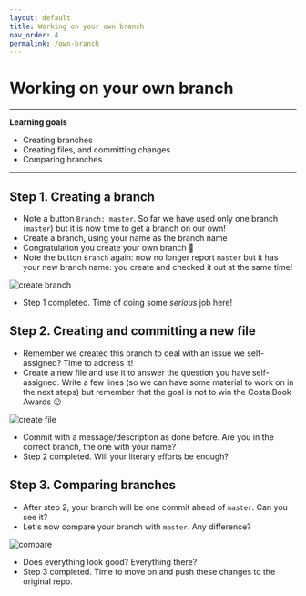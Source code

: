 ```yaml
---
layout: default
title: Working on your own branch
nav_order: 4
permalink: /own-branch
---
```


# Working on your own branch

---
**Learning goals**

* Creating branches
* Creating files, and committing changes
* Comparing branches

---


## Step 1. Creating a branch

* Note a button `Branch: master`. So far we have used only one branch (`master`) but it is now time to get a branch on our own!
* Create a branch, using your name as the branch name
* Congratulation you create your own branch :tada:
* Note the button `Branch` again: now no longer report `master` but it has your new branch name: you create and checked it out at the same time!

![create branch](https://github.com/feiphoon/github-workshop/blob/gh-pages/screenshots/create_branch.png "Create Branch")

* Step 1 completed. Time of doing some *serious* job here!

## Step 2. Creating and committing a new file

* Remember we created this branch to deal with an issue we self-assigned? Time to address it!
* Create a new file and use it to answer the question you have self-assigned. Write a few lines (so we can have some material to work on in the next steps) but remember that the goal is not to win the Costa Book Awards :stuck_out_tongue:

![create file](https://github.com/feiphoon/github-workshop/blob/gh-pages/screenshots/create_file.png "Create File")

* Commit with a message/description as done before. Are you in the correct branch, the one with your name?
* Step 2 completed. Will your literary efforts be enough? 

## Step 3. Comparing branches

* After step 2, your branch will be one commit ahead of `master`. Can you see it?
* Let's now compare your branch with `master`. Any difference?

![compare](https://github.com/feiphoon/github-workshop/blob/gh-pages/screenshots/compare.png "Compare")
* Does everything look good? Everything there? 
* Step 3 completed. Time to move on and push these changes to the original repo.  


